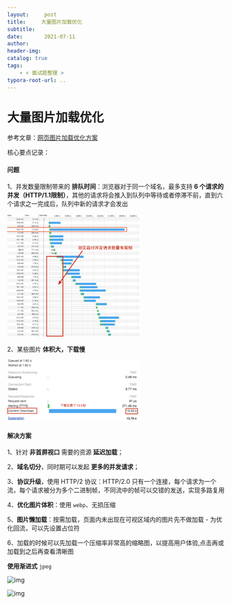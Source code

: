 ```yaml
---
layout:     post
title:     大量图片加载优化
subtitle:  
date:       2021-07-11
author:     
header-img: 
catalog: true
tags:
    - < 面试题整理 >
typora-root-url: ..
---
```




# 大量图片加载优化

参考文章：[网页图片加载优化方案](https://zhuanlan.zhihu.com/p/33370207)

核心要点记录：

#### **问题**

1、并发数量限制带来的 **排队时间**：浏览器对于同一个域名，最多支持  **6 个请求的并发（HTTP/1.1限制）**，其他的请求将会推入到队列中等待或者停滞不前，直到六个请求之一完成后，队列中新的请求才会发出

<img src="/img/assets_2019/image-20210711153909907.png" alt="image-20210711153909907" style="zoom:30%;" />

2、某些图片 **体积大，下载慢**

<img src="/img/assets_2019/image-20210711154134292.png" alt="image-20210711154134292" style="zoom:30%;" />

#### 解决方案

1、针对 **非首屏视口** 需要的资源 **延迟加载**；

2、**域名切分**，同时期可以发起 **更多的并发请求**；

3、**协议升级**，使用 HTTP/2 协议：HTTP/2.0 只有一个连接，每个请求为一个流，每个请求被分为多个二进制帧，不同流中的帧可以交错的发送，实现多路复用

4、**优化图片体积**：使用 `webp`、无损压缩

5、**图片懒加载**：按需加载，页面内未出现在可视区域内的图片先不做加载 - 为优化回流，可以先设置占位符

6、加载的时候可以先加载一个压缩率非常高的缩略图，以提高用户体验,点击再或加载到之后再查看清晰图

**使用渐进式** `jpeg`

![img](/img/assets_2019/20210329003528969.gif#pic_center.png)

![img](/img/assets_2019/20210329003517100.gif#pic_center.png)
